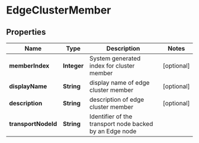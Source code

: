 # EdgeClusterMember

## Properties
Name | Type | Description | Notes
------------ | ------------- | ------------- | -------------
**memberIndex** | **Integer** | System generated index for cluster member |  [optional]
**displayName** | **String** | display name of edge cluster member |  [optional]
**description** | **String** | description of edge cluster member |  [optional]
**transportNodeId** | **String** | Identifier of the transport node backed by an Edge node | 
